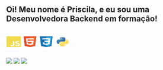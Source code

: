 ## Oi! Meu nome é Priscila, e eu sou uma Desenvolvedora Backend em formação!

<div style="display: inline_block"><br>
  <img align="center" alt="Pri-Js" height="30" width="40" src="https://raw.githubusercontent.com/devicons/devicon/master/icons/javascript/javascript-plain.svg">
  <img align="center" alt="Pri-HTML" height="30" width="40" src="https://raw.githubusercontent.com/devicons/devicon/master/icons/html5/html5-original.svg">
  <img align="center" alt="Pri-CSS" height="30" width="40" src="https://raw.githubusercontent.com/devicons/devicon/master/icons/css3/css3-original.svg">
  <img align="center" alt="Pri-Python" height="30" width="40" src="https://raw.githubusercontent.com/devicons/devicon/master/icons/python/python-original.svg">
</div>


##


 <a href="https://www.linkedin.com/in/priscila-pereira-hora" target="_blank"><img src="https://img.shields.io/badge/-LinkedIn-%230077B5?style=for-the-badge&logo=linkedin&logoColor=white" target="_blank"></a> 
 <a href = "mailto:prihoradev@gmail.com"><img src="https://img.shields.io/badge/Gmail-D14836?style=for-the-badge&logo=gmail&logoColor=white" target="_blank"></a>
 <a href = " https://twitter.com/pridev05?t=07_NxxsjzJSzMNYp54Itmg&s=09" target="_blank"><img src="https://img.shields.io/badge/Twitter-1DA1F2?style=for-the-badge&logo=twitter&logoColor=white" target="_blank"></a>
</div>

